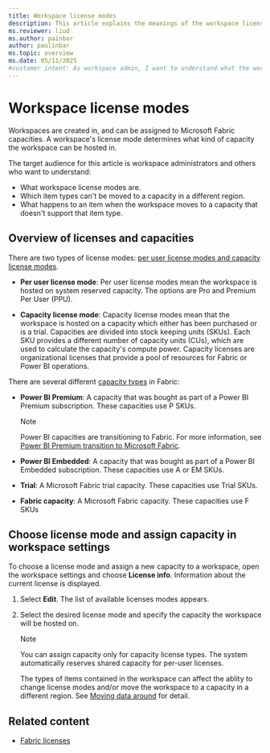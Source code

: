 ```yaml
---
title: Workspace license modes
description: This article explains the meanings of the workspace license modes, and the implications they have for data residency requirements.
ms.reviewer: liud
ms.author: painbar
author: paulinbar
ms.topic: overview
ms.date: 05/11/2025
#customer intent: As workspace admin, I want to understand what the workspace license mode options are and when impact they have on data residency, the items that can be in the workspace, etc.
---
```

# Workspace license modes

Workspaces are created in, and can be assigned to Microsoft Fabric capacities. A workspace's license mode determines what kind of capacity the workspace can be hosted in.

The target audience for this article is workspace administrators and others who want to understand:

* What workspace license modes are.
* Which item types can't be moved to a capacity in a different region.
* What happens to an item when the workspace moves to a capacity that doesn't support that item type.

## Overview of licenses and capacities

There are two types of license modes: [per user license modes and capacity license modes](/power-bi/enterprise/service-admin-licensing-organization#fabric-licenses).

* **Per user license mode**: Per user license modes mean the workspace is hosted on system reserved capacity. The options are Pro and Premium Per User (PPU).

* **Capacity license mode**: Capacity license modes mean that the workspace is hosted on a capacity which either has been purchased or is a trial. Capacities are divided into stock keeping units (SKUs). Each SKU provides a different number of capacity units (CUs), which are used to calculate the capacity's compute power. Capacity licenses are organizational licenses that provide a pool of resources for Fabric or Power BI operations.

There are several different [capacity types](../admin/capacity-settings.md?tabs=power-bi-premium#view-your-capacity) in Fabric:

* **Power BI Premium**: A capacity that was bought as part of a Power BI Premium subscription. These capacities use P SKUs.

    > [!NOTE]
    > Power BI capacities are transitioning to Fabric. For more information, see [Power BI Premium transition to Microsoft Fabric](/power-bi/enterprise/service-premium-faq#power-bi-premium-transition-to-microsoft-fabric).

* **Power BI Embedded**: A capacity that was bought as part of a Power BI Embedded subscription. These capacities use A or EM SKUs.

* **Trial**: A Microsoft Fabric trial capacity. These capacities use Trial SKUs.

* **Fabric capacity**: A Microsoft Fabric capacity. These capacities use F SKUs

## Choose license mode and assign capacity in workspace settings

To choose a license mode and assign a new capacity to a workspace, open the workspace settings and choose **License info**. Information about the current license is displayed.

1. Select **Edit**. The list of available licenses modes appears.

1. Select the desired license mode and specify the capacity the workspace will be hosted on.

    > [!NOTE]
    > You can assign capacity only for capacity license types. The system automatically reserves shared capacity for per-user licenses.
    >
    > The types of items contained in the workspace can affect the ablity to change license modes and/or move the workspace to a capacity in a different region. See [Moving data around](../admin/portal-workspaces.md#moving-data-around) for detail.

## Related content

* [Fabric licenses](/power-bi/enterprise/service-admin-licensing-organization#fabric-licenses)